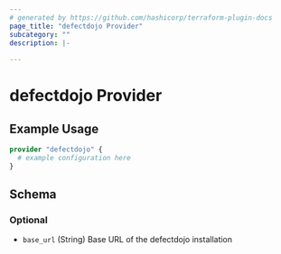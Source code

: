 ```yaml
---
# generated by https://github.com/hashicorp/terraform-plugin-docs
page_title: "defectdojo Provider"
subcategory: ""
description: |-
  
---
```


# defectdojo Provider



## Example Usage

```terraform
provider "defectdojo" {
  # example configuration here
}
```

<!-- schema generated by tfplugindocs -->
## Schema

### Optional

- `base_url` (String) Base URL of the defectdojo installation
